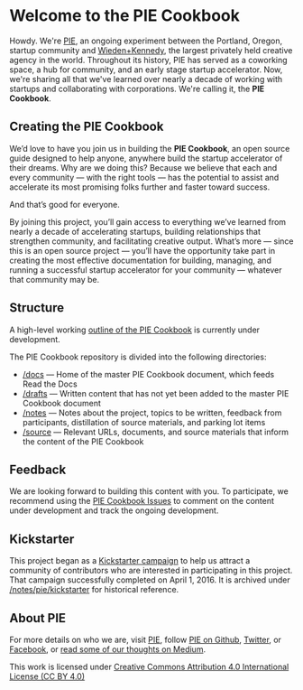 # Welcome to the PIE Cookbook

Howdy. We're [PIE](http://piepdx.com/), an ongoing experiment between the Portland, Oregon, startup community and [Wieden+Kennedy](http://wk.com/), the largest privately held creative agency in the world. Throughout its history, PIE has served as a coworking space, a hub for community, and an early stage startup accelerator. Now, we're sharing all that we've learned over nearly a decade of working with startups and collaborating with corporations. We're calling it, the **PIE Cookbook**. 

## Creating the PIE Cookbook

We’d love to have you join us in building the **PIE Cookbook**, an open source guide designed to help anyone, anywhere build the startup accelerator of their dreams. Why are we doing this? Because we believe that each and every community — with the right tools — has the potential to assist and accelerate its most promising folks further and faster toward success. 

And that’s good for everyone.

By joining this project, you’ll gain access to everything we’ve learned from nearly a decade of accelerating startups, building relationships that strengthen community, and facilitating creative output. What’s more — since this is an open source project — you’ll have the opportunity take part in creating the most effective documentation for building, managing, and running a successful startup accelerator for your community — whatever that community may be.

## Structure

A high-level working [outline of the PIE Cookbook](https://github.com/piepdx/pie-cookbook/tree/master/notes/outline.md) is currently under development.

The PIE Cookbook repository is divided into the following directories:

- [/docs](https://github.com/piepdx/pie-cookbook/tree/master/docs) — Home of the master PIE Cookbook document, which feeds Read the Docs
- [/drafts](https://github.com/piepdx/pie-cookbook/tree/master/drafts/) — Written content that has not yet been added to the master PIE Cookbook document
- [/notes](https://github.com/piepdx/pie-cookbook/tree/master/notes/) — Notes about the project, topics to be written, feedback from participants, distillation of source materials, and parking lot items
- [/source](https://github.com/piepdx/pie-cookbook/tree/master/source/) — Relevant URLs, documents, and source materials that inform the content of the PIE Cookbook

## Feedback

We are looking forward to building this content with you. To participate, we recommend using the [PIE Cookbook Issues](https://github.com/piepdx/pie-cookbook/issues) to comment on the content under development and track the ongoing development. 

## Kickstarter

This project began as a [Kickstarter campaign](https://www.kickstarter.com/projects/turoczy/pie-cookbook-an-open-source-guide-for-startup-acce) to help us attract a community of contributors who are interested in participating in this project. That campaign successfully completed on April 1, 2016. It is archived under [/notes/pie/kickstarter](https://github.com/piepdx/pie-cookbook/tree/master/notes/pie/kickstarter) for historical reference.  

## About PIE
For more details on who we are, visit [PIE](http://piepdx.com), follow [PIE on Github](https://github.com/piepdx), [Twitter](http://twitter.com/piepdx), or [Facebook](http://facebook.com/piepdx), or [read some of our thoughts on Medium](https://medium.com/portland-incubator-experiment).

This work is licensed under [Creative Commons Attribution 4.0 International License (CC BY 4.0)](https://github.com/piepdx/pie-cookbook/blob/master/LICENSE.txt)